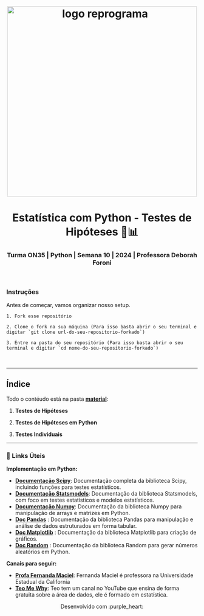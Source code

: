 <h1 align="center">
  <img src="assets/reprograma-fundos-claros.png" alt="logo reprograma" width="500">
</h1>

<h1 align="center">  Estatística com Python - Testes de Hipóteses 🧪📊 </h1>
<h3 align="center">  Turma ON35 | Python | Semana 10 | 2024 | Professora Deborah Foroni  </h3>

<br>

### Instruções

Antes de começar, vamos organizar nosso setup.


    1. Fork esse repositório

    2. Clone o fork na sua máquina (Para isso basta abrir o seu terminal e digitar `git clone url-do-seu-repositorio-forkado`)

    3. Entre na pasta do seu repositório (Para isso basta abrir o seu terminal e digitar `cd nome-do-seu-repositorio-forkado`)


<br>

---

## Índice

Todo o contéudo está na pasta **[material](https://github.com/reprograma/on35-python-s10-estatistica-II/tree/main/material)**:

1. **Testes de Hipóteses**


2. **Testes de Hipóteses em Python**
  
   
3. **Testes Individuais**


---

### 🔗 Links Úteis

**Implementação em Python:**

* **[Documentação Scipy](https://docs.scipy.org/doc/scipy/reference/index.html)**: Documentação completa da biblioteca Scipy, incluindo funções para testes estatísticos.
* **[Documentação Statsmodels](https://www.statsmodels.org/stable/index.html)**: Documentação da biblioteca Statsmodels, com foco em testes estatísticos e modelos estatísticos.
* **[Documentação Numpy](https://numpy.org/doc/stable/)**: Documentação da biblioteca Numpy para manipulação de arrays e matrizes em Python.
* **[Doc Pandas](https://pandas-pydata-org.translate.goog/docs/?_x_tr_sl=en&_x_tr_tl=pt&_x_tr_hl=pt-BR&_x_tr_pto=sc)** : Documentação da biblioteca Pandas para manipulação e análise de dados estruturados em forma tabular.
* **[Doc Matplotlib](https://matplotlib-org.translate.goog/?_x_tr_sl=en&_x_tr_tl=pt&_x_tr_hl=pt-BR&_x_tr_pto=sc)** : Documentação da biblioteca Matplotlib para criação de gráficos.
* **[Doc Random](https://docs.python.org/pt-br/3/library/random.html)** : Documentação da biblioteca Random para gerar números aleatórios em Python.

**Canais para seguir:**

* **[Profa Fernanda Maciel](hhttps://www.youtube.com/@ProfFernandaMaciel)**: Fernanda Maciel é professora na Universidade Estadual da California
* **[Teo Me Why](https://www.youtube.com/results?search_query=teste+de+hipoteses+estatistica)**: Teo tem um canal no YouTube que ensina de forma gratuita sobre a área de dados, ele é formado em estatística.


<p align="center">
Desenvolvido com :purple_heart:  
</p>



